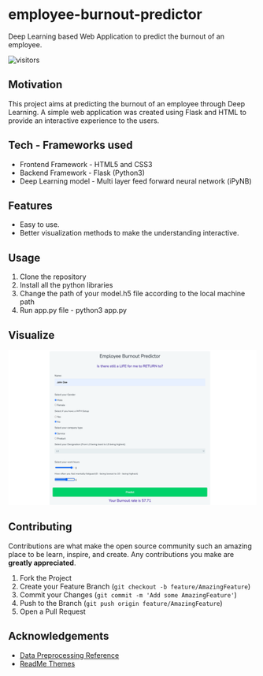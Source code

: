 # employee-burnout-predictor
Deep Learning based Web Application to predict the burnout of an employee.

![visitors](https://visitor-badge.glitch.me/badge?page_id=vickymhs.employee-burnout-predictor)

## Motivation
This project aims at predicting the burnout of an employee through Deep Learning. A simple web application was created using Flask and HTML to provide an interactive experience to the users. 

## Tech - Frameworks used
- Frontend Framework - HTML5 and CSS3
- Backend Framework - Flask (Python3)
- Deep Learning model - Multi layer feed forward neural network (iPyNB)

## Features
- Easy to use. 
- Better visualization methods to make the understanding interactive.

## Usage
1. Clone the repository
2. Install all the python libraries
3. Change the path of your model.h5 file according to the local machine path
4. Run app.py file - python3 app.py

## Visualize

![alt text](https://github.com/vickymhs/employee-burnout-predictor/blob/main/Burnout/Page%20layout.png)

## Contributing

Contributions are what make the open source community such an amazing place to be learn, inspire, and create. Any contributions you make are **greatly appreciated**.

1. Fork the Project
2. Create your Feature Branch (`git checkout -b feature/AmazingFeature`)
3. Commit your Changes (`git commit -m 'Add some AmazingFeature'`)
4. Push to the Branch (`git push origin feature/AmazingFeature`)
5. Open a Pull Request

## Acknowledgements
* [Data Preprocessing Reference](https://www.kaggle.com/gulmert89/a-regression-adventure-up-to-92-98)
* [ReadMe Themes](https://github.com/othneildrew/Best-README-Template)

